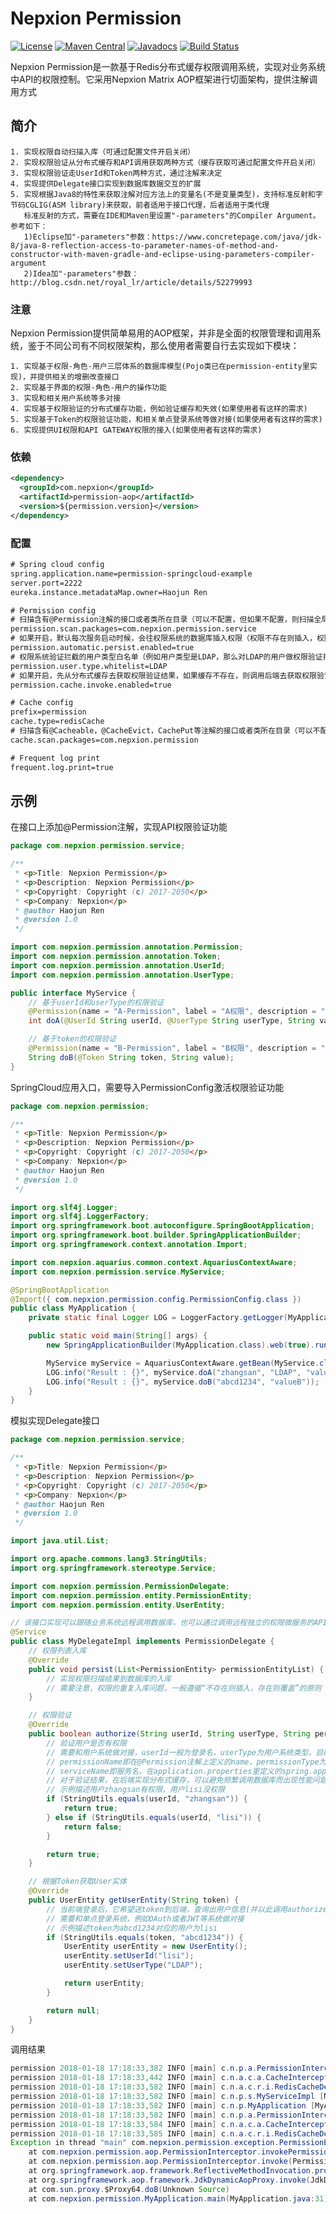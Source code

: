 # Nepxion Permission
[![License](https://img.shields.io/badge/License-Apache%202.0-blue.svg?label=license)](https://github.com/Nepxion/Permission/blob/master/LICENSE)
[![Maven Central](https://img.shields.io/maven-central/v/com.nepxion/permission.svg?label=maven%20central)](http://search.maven.org/#search%7Cga%7C1%7Cg%3A%22com.nepxion%22%20AND%20permission)
[![Javadocs](http://www.javadoc.io/badge/com.nepxion/permission.svg)](http://www.javadoc.io/doc/com.nepxion/permission)
[![Build Status](https://travis-ci.org/Nepxion/Permission.svg?branch=master)](https://travis-ci.org/Nepxion/Permission)

Nepxion Permission是一款基于Redis分布式缓存权限调用系统，实现对业务系统中API的权限控制。它采用Nepxion Matrix AOP框架进行切面架构，提供注解调用方式

## 简介

    1. 实现权限自动扫描入库（可通过配置文件开启关闭）
    2. 实现权限验证从分布式缓存和API调用获取两种方式（缓存获取可通过配置文件开启关闭）
    3. 实现权限验证走UserId和Token两种方式，通过注解来决定
    4. 实现提供Delegate接口实现到数据库数据交互的扩展
    5. 实现根据Java8的特性来获取注解对应方法上的变量名(不是变量类型)，支持标准反射和字节码CGLIG(ASM library)来获取，前者适用于接口代理，后者适用于类代理
       标准反射的方式，需要在IDE和Maven里设置"-parameters"的Compiler Argument。参考如下：
       1)Eclipse加"-parameters"参数：https://www.concretepage.com/java/jdk-8/java-8-reflection-access-to-parameter-names-of-method-and-constructor-with-maven-gradle-and-eclipse-using-parameters-compiler-argument
       2)Idea加"-parameters"参数：http://blog.csdn.net/royal_lr/article/details/52279993

### 注意

Nepxion Permission提供简单易用的AOP框架，并非是全面的权限管理和调用系统，鉴于不同公司有不同权限架构，那么使用者需要自行去实现如下模块：

    1. 实现基于权限-角色-用户三层体系的数据库模型(Pojo类已在permission-entity里实现)，并提供相关的增删改查接口
    2. 实现基于界面的权限-角色-用户的操作功能
    3. 实现和相关用户系统等多对接	
    4. 实现基于权限验证的分布式缓存功能，例如验证缓存和失效(如果使用者有这样的需求)
    5. 实现基于Token的权限验证功能，和相关单点登录系统等做对接(如果使用者有这样的需求)
    6. 实现提供UI权限和API GATEWAY权限的接入(如果使用者有这样的需求)

### 依赖

```xml
<dependency>
  <groupId>com.nepxion</groupId>
  <artifactId>permission-aop</artifactId>
  <version>${permission.version}</version>
</dependency>
```

### 配置
```xml
# Spring cloud config
spring.application.name=permission-springcloud-example
server.port=2222
eureka.instance.metadataMap.owner=Haojun Ren

# Permission config
# 扫描含有@Permission注解的接口或者类所在目录（可以不配置，但如果不配置，则扫描全局，会稍微降低性能）
permission.scan.packages=com.nepxion.permission.service
# 如果开启，默认每次服务启动时候，会往权限系统的数据库插入权限（权限不存在则插入，权限存在则覆盖）
permission.automatic.persist.enabled=true
# 权限系统验证拦截的用户类型白名单（例如用户类型是LDAP，那么对LDAP的用户做权限验证拦截）,多个值以“;”分隔
permission.user.type.whitelist=LDAP
# 如果开启，先从分布式缓存去获取权限验证结果，如果缓存不存在，则调用后端去获取权限验证结果；如果关闭，每次调用后端去获取权限验证结果
permission.cache.invoke.enabled=true

# Cache config
prefix=permission
cache.type=redisCache
# 扫描含有@Cacheable，@CacheEvict，CachePut等注解的接口或者类所在目录（可以不配置，但如果不配置，则扫描全局，会稍微降低性能）
cache.scan.packages=com.nepxion.permission

# Frequent log print
frequent.log.print=true
```

## 示例
在接口上添加@Permission注解，实现API权限验证功能
```java
package com.nepxion.permission.service;

/**
 * <p>Title: Nepxion Permission</p>
 * <p>Description: Nepxion Permission</p>
 * <p>Copyright: Copyright (c) 2017-2050</p>
 * <p>Company: Nepxion</p>
 * @author Haojun Ren
 * @version 1.0
 */

import com.nepxion.permission.annotation.Permission;
import com.nepxion.permission.annotation.Token;
import com.nepxion.permission.annotation.UserId;
import com.nepxion.permission.annotation.UserType;

public interface MyService {
    // 基于userId和userType的权限验证
    @Permission(name = "A-Permission", label = "A权限", description = "A权限的描述")
    int doA(@UserId String userId, @UserType String userType, String value);

    // 基于token的权限验证
    @Permission(name = "B-Permission", label = "B权限", description = "B权限的描述")
    String doB(@Token String token, String value);
}
```

SpringCloud应用入口，需要导入PermissionConfig激活权限验证功能
```java
package com.nepxion.permission;

/**
 * <p>Title: Nepxion Permission</p>
 * <p>Description: Nepxion Permission</p>
 * <p>Copyright: Copyright (c) 2017-2050</p>
 * <p>Company: Nepxion</p>
 * @author Haojun Ren
 * @version 1.0
 */

import org.slf4j.Logger;
import org.slf4j.LoggerFactory;
import org.springframework.boot.autoconfigure.SpringBootApplication;
import org.springframework.boot.builder.SpringApplicationBuilder;
import org.springframework.context.annotation.Import;

import com.nepxion.aquarius.common.context.AquariusContextAware;
import com.nepxion.permission.service.MyService;

@SpringBootApplication
@Import({ com.nepxion.permission.config.PermissionConfig.class })
public class MyApplication {
    private static final Logger LOG = LoggerFactory.getLogger(MyApplication.class);

    public static void main(String[] args) {
        new SpringApplicationBuilder(MyApplication.class).web(true).run(args);

        MyService myService = AquariusContextAware.getBean(MyService.class);
        LOG.info("Result : {}", myService.doA("zhangsan", "LDAP", "valueA"));
        LOG.info("Result : {}", myService.doB("abcd1234", "valueB"));
    }
}
```

模拟实现Delegate接口
```java
package com.nepxion.permission.service;

/**
 * <p>Title: Nepxion Permission</p>
 * <p>Description: Nepxion Permission</p>
 * <p>Copyright: Copyright (c) 2017-2050</p>
 * <p>Company: Nepxion</p>
 * @author Haojun Ren
 * @version 1.0
 */

import java.util.List;

import org.apache.commons.lang3.StringUtils;
import org.springframework.stereotype.Service;

import com.nepxion.permission.PermissionDelegate;
import com.nepxion.permission.entity.PermissionEntity;
import com.nepxion.permission.entity.UserEntity;

// 该接口实现可以跟随业务系统远程调用数据库，也可以通过调用远程独立的权限微服务的API(建议)来实现(例如通过Feign来做远程调用)
@Service
public class MyDelegateImpl implements PermissionDelegate {
    // 权限列表入库
    @Override
    public void persist(List<PermissionEntity> permissionEntityList) {
        // 实现权限扫描结果到数据库的入库
        // 需要注意，权限的重复入库问题，一般遵循“不存在则插入，存在则覆盖”的原则
    }

    // 权限验证
    @Override
    public boolean authorize(String userId, String userType, String permissionName, String permissionType, String serviceName) {
        // 验证用户是否有权限
        // 需要和用户系统做对接，userId一般为登录名，userType为用户系统类型。目前支持多用户类型，所以通过userType来区分同名登录用户，例如财务系统有用户叫zhangsan，支付系统也有用户叫zhangsan
        // permissionName即在@Permission注解上定义的name，permissionType为权限类型，目前支持接口权限(API)，网关权限(GATEWAY)，界面权限(UI)三种类型的权限(参考PermissionType.java类的定义)
        // serviceName即服务名，在application.properties里定义的spring.application.name
        // 对于验证结果，在后端实现分布式缓存，可以避免频繁调用数据库而出现性能问题
        // 示例描述用户zhangsan有权限，用户lisi没权限
        if (StringUtils.equals(userId, "zhangsan")) {
            return true;
        } else if (StringUtils.equals(userId, "lisi")) {
            return false;
        }

        return true;
    }

    // 根据Token获取User实体
    @Override
    public UserEntity getUserEntity(String token) {
        // 当前端登录后，它希望送token到后端，查询出用户信息(并以此调用authorize接口做权限验证，permission-aop已经实现，使用者并不需要关心)
        // 需要和单点登录系统，例如OAuth或者JWT等系统做对接
        // 示例描述token为abcd1234对应的用户为lisi
        if (StringUtils.equals(token, "abcd1234")) {
            UserEntity userEntity = new UserEntity();
            userEntity.setUserId("lisi");
            userEntity.setUserType("LDAP");

            return userEntity;
        }

        return null;
    }
}
```

调用结果
```java
permission 2018-01-18 17:18:33,382 INFO [main] c.n.p.a.PermissionInterceptor [PermissionInterceptor.java:103] - Intercepted for annotation - Permission [name=A-Permission, label=A权限, description=, proxyType=Reflective Aop Proxy, proxiedClass=com.nepxion.permission.service.MyServiceImpl, method=doA]
permission 2018-01-18 17:18:33,442 INFO [main] c.n.a.c.a.CacheInterceptor [CacheInterceptor.java:120] - Intercepted for annotation - Cacheable [key=permission_cache_zhangsan_LDAP_A-Permission_SERVICE_permission-springcloud-example, expire=-1, proxyType=Cglib Aop Proxy, proxiedClass=com.nepxion.permission.aop.PermissionAuthorization, method=authorizeCache]
permission 2018-01-18 17:18:33,582 INFO [main] c.n.a.c.r.i.RedisCacheDelegateImpl [RedisCacheDelegateImpl.java:54] - Before invocation, Cacheable key=permission_cache_zhangsan_LDAP_A-Permission_SERVICE_permission-springcloud-example, cache=true in Redis
permission 2018-01-18 17:18:33,582 INFO [main] c.n.p.s.MyServiceImpl [MyServiceImpl.java:22] - ===== doA被调用
permission 2018-01-18 17:18:33,582 INFO [main] c.n.p.MyApplication [MyApplication.java:30] - Result : 123
permission 2018-01-18 17:18:33,582 INFO [main] c.n.p.a.PermissionInterceptor [PermissionInterceptor.java:103] - Intercepted for annotation - Permission [name=B-Permission, label=B权限, description=B权限的描述, proxyType=Reflective Aop Proxy, proxiedClass=com.nepxion.permission.service.MyServiceImpl, method=doB]
permission 2018-01-18 17:18:33,584 INFO [main] c.n.a.c.a.CacheInterceptor [CacheInterceptor.java:120] - Intercepted for annotation - Cacheable [key=permission_cache_lisi_LDAP_B-Permission_SERVICE_permission-springcloud-example, expire=-1, proxyType=Cglib Aop Proxy, proxiedClass=com.nepxion.permission.aop.PermissionAuthorization, method=authorizeCache]
permission 2018-01-18 17:18:33,585 INFO [main] c.n.a.c.r.i.RedisCacheDelegateImpl [RedisCacheDelegateImpl.java:54] - Before invocation, Cacheable key=permission_cache_lisi_LDAP_B-Permission_SERVICE_permission-springcloud-example, cache=false in Redis
Exception in thread "main" com.nepxion.permission.exception.PermissionException: No permision to proceed method [name=doB, parameterTypes=java.lang.String,java.lang.String], permissionName=B-Permission, permissionLabel=B权限
	at com.nepxion.permission.aop.PermissionInterceptor.invokePermission(PermissionInterceptor.java:131)
	at com.nepxion.permission.aop.PermissionInterceptor.invoke(PermissionInterceptor.java:73)
	at org.springframework.aop.framework.ReflectiveMethodInvocation.proceed(ReflectiveMethodInvocation.java:179)
	at org.springframework.aop.framework.JdkDynamicAopProxy.invoke(JdkDynamicAopProxy.java:213)
	at com.sun.proxy.$Proxy64.doB(Unknown Source)
	at com.nepxion.permission.MyApplication.main(MyApplication.java:31)

``` 